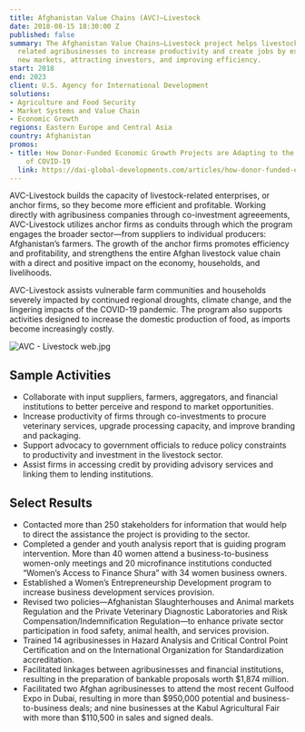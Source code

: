 ```yaml
---
title: Afghanistan Value Chains (AVC)—Livestock
date: 2018-08-15 18:30:00 Z
published: false
summary: The Afghanistan Value Chains–Livestock project helps livestock farmers and
  related agribusinesses to increase productivity and create jobs by expanding into
  new markets, attracting investors, and improving efficiency.
start: 2018
end: 2023
client: U.S. Agency for International Development
solutions:
- Agriculture and Food Security
- Market Systems and Value Chain
- Economic Growth
regions: Eastern Europe and Central Asia
country: Afghanistan
promos:
- title: How Donor-Funded Economic Growth Projects are Adapting to the Challenges
    of COVID-19
  link: https://dai-global-developments.com/articles/how-donor-funded-economic-growth-projects-are-adapting-to-the-challenges-of-covid-19
---
```


AVC-Livestock builds the capacity of livestock-related enterprises, or anchor firms, so they become more efficient and profitable. Working directly with agribusiness companies through co-investment agreeements, AVC-Livestock utilizes anchor firms as conduits through which the program engages the broader sector—from suppliers to individual producers: Afghanistan’s farmers. The growth of the anchor firms promotes efficiency and profitability, and strengthens the entire Afghan livestock value chain with a direct and positive impact on the economy, households, and livelihoods.

AVC-Livestock assists vulnerable farm communities and households severely impacted by continued regional droughts, climate change, and the lingering impacts of the COVID-19 pandemic. The program also supports activities designed to increase the domestic production of food, as imports become increasingly costly.

![AVC - Livestock web.jpg](/uploads/AVC%20-%20Livestock%20web.jpg)

## Sample Activities

* Collaborate with input suppliers, farmers, aggregators, and financial institutions to better perceive and respond to market opportunities.
* Increase productivity of firms through co-investments to procure veterinary services, upgrade processing capacity, and improve branding and packaging.
* Support advocacy to government officials to reduce policy constraints to productivity and investment in the livestock sector.
* Assist firms in accessing credit by providing advisory services and linking them to lending institutions.

## Select Results

* Contacted more than 250 stakeholders for information that would help to direct the assistance the project is providing to the sector.
* Completed a gender and youth analysis report that is guiding program intervention. More than 40 women attend a business-to-business women-only meetings and 20 microfinance institutions conducted “Women’s Access to Finance Shura” with 34 women business owners.
* Established a Women’s Entrepreneurship Development program to increase business development services provision.
* Revised two policies—Afghanistan Slaughterhouses and Animal markets Regulation and the Private Veterinary Diagnostic Laboratories and Risk Compensation/Indemnification Regulation—to enhance private sector participation in food safety, animal health, and services provision.
* Trained 14 agribusinesses in Hazard Analysis and Critical Control Point Certification and on the International Organization for Standardization accreditation.
* Facilitated linkages between agribusinesses and financial institutions, resulting in the preparation of bankable proposals worth $1,874 million.
* Facilitated two Afghan agribusinesses to attend the most recent Gulfood Expo in Dubai, resulting in more than $950,000 potential and business-to-business deals; and nine businesses at the Kabul Agricultural Fair with more than $110,500 in sales and signed deals.
